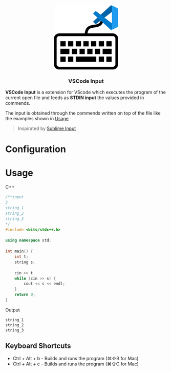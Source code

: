 <div align="center">
    <img src="./assets/logo.png">
    <h3><strong>VSCode Input</strong></h3>
</div>

<b>VSCode Input</b> is a extension for VScode which executes the program of the current open file and feeds as <b>STDIN input</b> the values provided in commends.

The input is obtained through the commends written on top of the file like the examples shown in [Usage](#usage)

> Inspirated by [Sublime Input](https://packagecontrol.io/packages/Sublime%20Input)

# Configuration

# Usage

C++

```c++
/**input
3
string_1
string_2
string_3
*/
#include <bits/stdc++.h>

using namespace std;

int main() {
    int t;
    string s;

    cin >> t
    while (cin >> s) {
        cout << s << endl;
    }
    return 0;
}
```

Output

```console
string_1
string_2
string_3
```

## Keyboard Shortcuts

- Ctrl + Alt + b - Builds and runs the program (⌘⇧B for Mac)
- Ctrl + Alt + c - Builds and runs the program (⌘⇧C for Mac)
